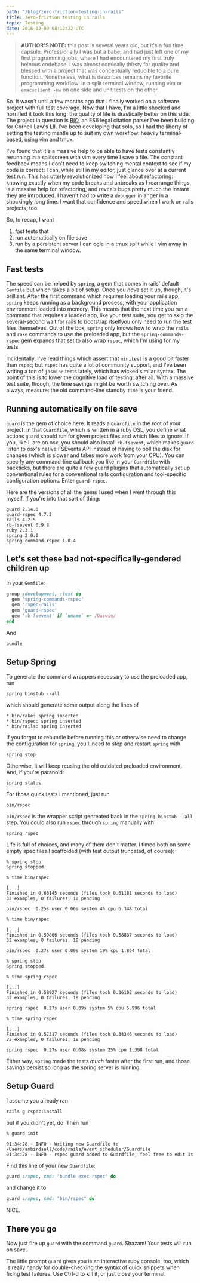 ```yaml
---
path: "/blag/zero-friction-testing-in-rails"
title: Zero-friction testing in rails
topic: Testing
date: 2016-12-09 08:12:22 UTC
---
```


> **AUTHOR'S NOTE:** this post is several years old, but it's a fun time
capsule. Professionally I was but a babe, and had just left one of my first
programming jobs, where I had encountered my first truly heinous codebase. I was
almost comically thirsty for quality and blessed with a project that was
conceptually reducible to a pure function. Nonetheless, what is describes
remains my favorite programming workflow: in a split terminal window, running
vim or `emacsclient -nw` on one side and unit tests on the other.

So. It wasn't until a few months ago that I finally worked on a software
project with full test coverage. Now that I have, I'm a little shocked and
horrified it took this long: the quality of life is drastically better on
this side. The project in question is [RIO](https://law.cornell.edu/rio), an
ES6 legal citation parser I've been building for Cornell Law's LII. I've been
developing that solo, so I had the liberty of setting the testing mantle up to
suit my own workflow: heavily terminal-based, using vim and tmux.

I've found that it's a massive help to be able to have tests constantly
rerunning in a splitscreen with vim every time I save a file. The constant
feedback means I don't need to keep switching mental context to see if my code
is correct: I can, while still in my editor, just glance over at a current test
run. This has utterly revolutionized how I feel about refactoring: knowing
exactly when my code breaks and unbreaks as I rearrange things is a massive
help for refactoring, and reveals bugs pretty much the instant they are
introduced. I haven't had to write a `debugger` in anger in a shockingly long
time. I want that confidence and speed when I work on rails projects, too.

So, to recap, I want

1. fast tests that
1. run automatically on file save
1. run by a persistent server I can ogle in a tmux split while I vim away in
the same terminal window.

## Fast tests
The speed can be helped by `spring`, a gem that comes in rails' default
`Gemfile` but which takes a bit of setup. Once you *have* set it up, though,
it's brilliant. After the first command which requires loading your rails app,
`spring` keeps running as a background process, with your application
environment loaded into memory. This means that the next time you run a command
that requires a loaded app, like your test suite, you get to skip the
several-second wait for rails to bootstrap itself­you only need to run
the test files themselves. Out of the box, `spring` only knows how to wrap the
`rails` and `rake` commands to use the preloaded app, but the
`spring-commands-rspec` gem expands that set to also wrap `rspec`, which I'm
using for my tests.

Incidentally, I've read things which assert that `minitest` is a good bit
faster than `rspec`; but `rspec` has quite a lot of community support, and I've
been writing a ton of `jasmine` tests lately, which has wicked similar syntax.
The point of this is to lower the cognitive load of testing, after all. With a
massive test suite, though, the time savings might be worth switching over. As
always, measure: the old command-line standby `time` is your friend.

## Running automatically on file save
`guard` is the gem of choice here. It reads a `Guardfile` in the root of your
project: in that `Guardfile`, which is written in a ruby DSL, you define what
actions `guard` should run for given project files and which files to ignore.
If you, like I, are on osx, you should also install `rb-fsevent`, which makes
`guard` listen to osx's native FSEvents API instead of having to poll the disk
for changes (which is slower and takes more work from your CPU). You can
specify any command-line callback you like in your `Guardfile` with backticks,
but there are quite a few guard plugins that automatically set up conventional
rules for a conventional rails configuration and tool-specific configuration
options. Enter `guard-rspec`.

Here are the versions of all the gems I used when I went through this myself,
if you're into that sort of thing:

```
guard 2.14.0
guard-rspec 4.7.3
rails 4.2.5
rb-fsevent 0.9.8
ruby 2.3.1
spring 2.0.0
spring-command-rspec 1.0.4
```

## Let's set these bad not-specifically-gendered children up

In your `Gemfile`:

```ruby
group :development, :test do
  gem 'spring-commands-rspec'
  gem 'rspec-rails'
  gem 'guard-rspec'
  gem 'rb-fsevent' if `uname` =~ /Darwin/
end
```

And

```shell
bundle
```

## Setup Spring

To generate the command wrappers necessary to use the preloaded app, run

```shell
spring binstub --all
```

which should generate some output along the lines of

```shell
* bin/rake: spring inserted
* bin/rspec: spring inserted
* bin/rails: spring inserted
```

If you forgot to rebundle before running this or otherwise need to change the
configuration for `spring`, you'll need to stop and restart `spring` with

```shell
spring stop
```

Otherwise, it will keep reusing the old outdated preloaded environment. And, if you're paranoid:

```shell
spring status
```

For those quick tests I mentioned, just run

```shell
bin/rspec
```

`bin/rspec` is the wrapper script genreated back in the `spring binstub --all`
step. You could also run `rspec` through `spring` manually with

```shell
spring rspec
```

Life is full of choices, and many of them don't matter. I timed both on some
empty spec files I scaffolded (with test output truncated, of course):

```shell
% spring stop
Spring stopped.

% time bin/rspec

[...]
Finished in 0.66145 seconds (files took 0.61181 seconds to load)
32 examples, 0 failures, 18 pending

bin/rspec  0.25s user 0.06s system 4% cpu 6.348 total

% time bin/rspec

[...]
Finished in 0.59806 seconds (files took 0.58837 seconds to load)
32 examples, 0 failures, 18 pending

bin/rspec  0.27s user 0.09s system 19% cpu 1.864 total

% spring stop
Spring stopped.

% time spring rspec

[...]
Finished in 0.58927 seconds (files took 0.36102 seconds to load)
32 examples, 0 failures, 18 pending

spring rspec  0.27s user 0.09s system 5% cpu 5.996 total

% time spring rspec

[...]
Finished in 0.57317 seconds (files took 0.34346 seconds to load)
32 examples, 0 failures, 18 pending

spring rspec  0.27s user 0.08s system 25% cpu 1.398 total
```

Either way, `spring` made the tests *much* faster after the first run, and
those savings persist so long as the spring server is running.

## Setup Guard

I assume you already ran

```shell
rails g rspec:install
```

but if you didn't yet, do. Then run

```shell
% guard init

01:34:28 - INFO - Writing new Guardfile to /Users/ambirdsall/code/rails/event_scheduler/Guardfile
01:34:28 - INFO - rspec guard added to Guardfile, feel free to edit it
```

Find this line of your new `Guardfile`:

```ruby
guard :rspec, cmd: "bundle exec rspec" do
```

and change it to

```ruby
guard :rspec, cmd: "bin/rspec" do
```

NICE.

## There you go

Now just fire up `guard` with the command `guard`. Shazam! Your tests will run on save.

The little prompt `guard` gives you is an interactive ruby console, too, which
is really handy for double-checking the syntax of quick snippets when fixing
test failures. Use Ctrl-d to kill it, or just close your terminal.
